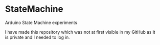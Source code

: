 # StateMachine
 Arduino State Machine experiments

I have made this repository which was not at first visible in my GitHub as it is private and I needed to log in.
